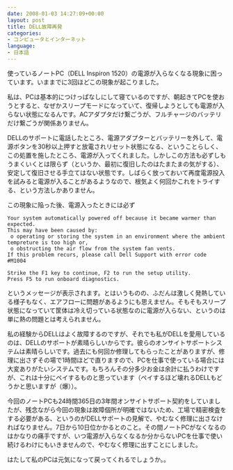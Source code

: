 ```yaml
---
date: 2008-01-03 14:27:09+00:00
layout: post
title: DELL故障再発
categories:
- コンピュータとインターネット
language:
- 日本語
---
```


使っているノートPC（DELL Inspiron 1520）の電源が入らなくなる現象に困っています。いままでに3回ほどこの現象が起こりました。

私は、PCは基本的につけっぱなしにして寝ているのですが、朝起きてPCを使おうとすると、なぜかスリープモードになっていて、復帰しようとしても電源が入らない状態になるんです。ACアダプタだけ繋ごうが、フルチャージのバッテリだけ繋ごうが関係ありません。

DELLのサポートに電話したところ、電源アダプターとバッテリーを外して、電源ボタンを30秒以上押すと放電されリセット状態になる、ということらしく、この処置を施したところ、電源が入ってくれました。しかしこの方法も必ずしもうまくいくとは限らず（というか、最初に復旧したのはたまたまの気がする）、安定して復旧させる手立てはない状態です。しばらく放っておいて再度電源投入を試みると電源が入ることがあるようなので、根気よく何回かこれをトライする、という方法しかありません。

この現象に陥った後、電源入ったときには必ず

    
    Your system automatically powered off because it became warmer than expected.
    This may have been caused by:
     o operating or storing the system in an environment where the ambient tempreture is too high or,
     o obstructing the air flow from the system fan vents.
    If this problem recurs, please call Dell Support with error code #M1004
    
    Strike the F1 key to continue, F2 to run the setup utility.
    Press F5 to run onboard diagnostics.


というメッセージが表示されます。とはいうものの、ふだんは激しく発熱している様子もなく、エアフローに問題があるようにも思えません。そもそもスリープ状態になっていて筐体は冷え切っている状態なのに電源が入らない、というのは単に熱の問題とは考えられません。

私の経験からDELLはよく故障するのですが、それでも私がDELLを愛用しているのは、DELLのサポートが素晴らしいからです。彼らのオンサイトサポートシステムは素晴らしいです。過去にも何回か修理してもらったことがありますが、修理に出さずその場で1時間ほどで直りますので、PCを仕事で使っている場合には大変ありがたいシステムです。もちろんその分多少お金は余計に払うわけですが、これは十分にペイするものと思っています（ペイするほど壊れるDELLもどうかと思いますが（爆））。

今回のノートPCも24時間365日の3年間オンサイトサポート契約をしていましたが、残念ながら今回の現象は故障個所が明確ではないため、工場で精密検査をする必要がある、というのがDELLサポートの見解で、やむなく修理に出さなければなりません。7日から10日位かかるとのこと。その間ノートPCがなくなるのはかなりの痛手ですが、いつ電源が入らなくなるか分からないPCを仕事で使い続けるわけにもいきませんので、やむなく修理に出すことにしました。

はたして私のPCは元気になって戻ってくれるでしょうか。。
